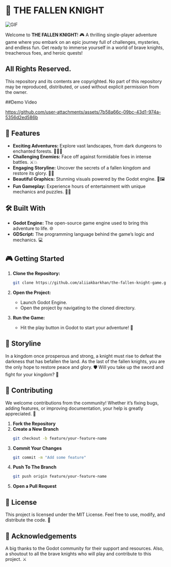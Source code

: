# 🏰 THE FALLEN KNIGHT

<img align="middle" alt="GIF" src="https://images-wixmp-ed30a86b8c4ca887773594c2.wixmp.com/f/12cbe8a4-f55c-4b40-85bb-d8e1405e7b84/dez5d9x-79cb89e0-a551-4731-82cd-399bbc6ea0c5.gif?token=eyJ0eXAiOiJKV1QiLCJhbGciOiJIUzI1NiJ9.eyJzdWIiOiJ1cm46YXBwOjdlMGQxODg5ODIyNjQzNzNhNWYwZDQxNWVhMGQyNmUwIiwiaXNzIjoidXJuOmFwcDo3ZTBkMTg4OTgyMjY0MzczYTVmMGQ0MTVlYTBkMjZlMCIsIm9iaiI6W1t7InBhdGgiOiJcL2ZcLzEyY2JlOGE0LWY1NWMtNGI0MC04NWJiLWQ4ZTE0MDVlN2I4NFwvZGV6NWQ5eC03OWNiODllMC1hNTUxLTQ3MzEtODJjZC0zOTliYmM2ZWEwYzUuZ2lmIn1dXSwiYXVkIjpbInVybjpzZXJ2aWNlOmZpbGUuZG93bmxvYWQiXX0.F3BLEOSDxCVgRlKV6n0ureGuMiFeHbMtV5bN-SGVQRc" />

Welcome to **THE FALLEN KNIGHT**! 🎮 A thrilling single-player adventure game where you embark on an epic journey full of challenges, mysteries, and endless fun. Get ready to immerse yourself in a world of brave knights, treacherous foes, and heroic quests!

## All Rights Reserved.
This repository and its contents are copyrighted. No part of this repository may be reproduced, distributed, or used without explicit permission from the owner.

##Demo Video

https://github.com/user-attachments/assets/7b58a66c-09bc-43d1-974a-5356d2ed586b

## 🌟 Features

- **Exciting Adventures:** Explore vast landscapes, from dark dungeons to enchanted forests. 🌲🧙‍♂️
- **Challenging Enemies:** Face off against formidable foes in intense battles. ⚔️💥
- **Engaging Storyline:** Uncover the secrets of a fallen kingdom and restore its glory. 📜👑
- **Beautiful Graphics:** Stunning visuals powered by the Godot engine. 🎨🖼️
- **Fun Gameplay:** Experience hours of entertainment with unique mechanics and puzzles. 🎯🧩

## 🛠️ Built With

- **Godot Engine:** The open-source game engine used to bring this adventure to life. 🌐
- **GDScript:** The programming language behind the game’s logic and mechanics. 💻

## 🎮 Getting Started

1. **Clone the Repository:**
   ```bash
   git clone https://github.com/aliiakbarkhan/the-fallen-knight-game.git
2. **Open the Project:**
   - Launch Godot Engine.
   - Open the project by navigating to the cloned directory.

3. **Run the Game:**
   - Hit the play button in Godot to start your adventure! 🚀

## 📜 Storyline

In a kingdom once prosperous and strong, a knight must rise to defeat the darkness that has befallen the land. As the last of the fallen knights, you are the only hope to restore peace and glory. 🛡️ Will you take up the sword and fight for your kingdom? 🏹

## 🤝 Contributing

We welcome contributions from the community! Whether it’s fixing bugs, adding features, or improving documentation, your help is greatly appreciated. 💪

1. **Fork the Repository**
2. **Create a New Branch**
   ```bash
   git checkout -b feature/your-feature-name
3. **Commit Your Changes**
   ```bash
   git commit -m "Add some feature"
4. **Push To The Branch**
   ```bash
   git push origin feature/your-feature-name
5. **Open a Pull Request**


## 📄 License
This project is licensed under the MIT License. Feel free to use, modify, and distribute the code. 📃

## 🙏 Acknowledgements
A big thanks to the Godot community for their support and resources. Also, a shoutout to all the brave knights who will play and contribute to this project. ⚔️

